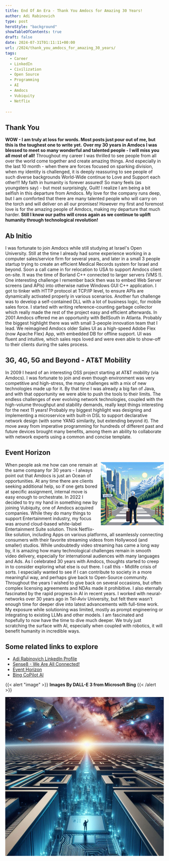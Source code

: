 ```yaml
---
title: End Of An Era - Thank You Amdocs for Amazing 30 Years!
author: Adi Rabinovich
type: post
heroStyle: "background"
showTableOfContents: true
draft: false
date: 2024-07-31T01:11:11+00:00
url: /2024/thank_you_amdocs_for_amazing_30_years/
tags:
  - Career
  - LinkedIn
  - Civilization
  - Open Source
  - Programming
  - AI
  - Amdocs
  - Vubiquity
  - Netflix

---
```


## Thank You

**WOW - I am truly at loss for words. Most posts just pour out of me, but this is the toughest one to write yet.**
**Over my 30 years in Amdocs I was blessed to meet so many wonderful and talented people - I will miss you all most of all!**
Throughout my career I was thrilled to see people from all over the world come together and create amazing things. And especially in the last 10 month - when there are forces focused on sparking division, when my identity is challenged, it is deeply reassuring to see people of such diverse backgrounds World-Wide continue to Love and Support each other!!! My faith in humanity is forever assured!
So many feels (as youngsters say) - but most surprisingly, Guilt! I realize I am being a bit selfish in this departure from Amdocs. My love for the company runs deep, but I am comforted that there are many talented people who will carry on the torch and will deliver on all our promises! However my first and foremost love is for the amazing people of Amdocs, making my departure that much harder.
**Still I know our paths will cross again as we continue to uplift humanity through technological revolution!**

## Ab Initio

I was fortunate to join Amdocs while still studying at Israel's Open University. Still at the time I already had some experience working in a computer sales/service firm for several years, and later in a small 3 people startup trying to create an efficient Medical Records system for Israel and beyond.
Soon a call came in for relocation to USA to support Amdocs client on-site. It was the time of Borland C++ connected to larger servers (VMS !). One interesting challenge I remember back then was to embed Web Server screens (and APIs) into otherwise native Windows GUI C++ application. I got to tinker with HTTP protocol at TCP/IP level, to ensure APIs are dynamically activated properly in various scenarios. Another fun challenge was to develop a self-contained DLL with a lot of business logic, for mobile sales force. I started with writing reference-counting garbage collector which really made the rest of the project easy and efficient afterwards.
In 2001 Amdocs offered me an opportunity with BellSouth in Atlanta. Probably the biggest highlight there was with small 3-people innovation team that I lead. We reimagined Amdocs older Sales UI as a high-speed Adobe Flex (now Apache Flex) App, with embedded DB for offline support. UI was fluent and intuitive, which sales reps loved and were even able to show-off to their clients during the sales process.

## 3G, 4G, 5G and Beyond - AT&T Mobility

In 2009 I heard of an interesting OSS project starting at AT&T mobility (via Amdocs). I was fortunate to join and even though environment was very competitive and high-stress, the many challenges with a mix of new technologies made up for it. By that time I was already a big fan of Java, and with that opportunity we were able to push the tools to their limits. The endless challenges of ever evolving network technologies, coupled with the high-volume throughput and stability demands, really kept things interesting for the next 11 years! Probably my biggest highlight was designing and implementing a microservice with built-in DSL to support declarative network design (with some YANG similarity, but extending beyond it). The move away from imperative programming for hundreds of different past and future devices brought many benefits, among them an ability to collaborate with network experts using a common and concise template.

## Event Horizon

<img style="float: right; margin: 0px 0px 10px 10px; display: inline;" src="man_at_career_crossroads_dalle3.png" alt="Man at Career Crossroads Pixelated" width="200" height="200" align="right"/>When people ask me how can one remain at the same company for 30 years - I always point out that Amdocs is just an Ocean of opportunities. At any time there are clients seeking additional help, so if one gets bored at specific assignment, internal move is easy enough to orchestrate.
In 2022 I decided to try my hand in something new by joining Vubiquity, one of Amdocs acquired companies. While they do many things to support Entertainment industry, my focus was around cloud-based white-label Entertainment Suite solution. Think Netflix-like solution, including Apps on various platforms, all seamlessly connecting consumers with their favorite streaming videos from Hollywood (and smaller) studios. While undoubtedly video streaming has came a long way by, it is amazing how many technological challenges remain in smooth video delivery, especially for international audiences with many languages and Ads.
As I celebrated 30 years with Amdocs, thoughts started to creep in to consider exploring what else is out there. I call this - Midlife crisis of sorts. I especially wanted to see if I can contribute to society in a more meaningful way, and perhaps give back to Open-Source community. Throughout the years I wished to give back on several occasions, but often complex licensing agreements and NDAs made it prohibitive.
I also eternally fascinated by the rapid progress in AI in recent years. I worked with neural-networks over 30 years ago in Tel-Aviv University, but felt there wasn't enough time for deeper dive into latest advancements with full-time work. My exposure while solutioning was limited, mostly as prompt engineering or integrating to existing LLMs and other models. I am fascinated and hopefully to now have the time to dive much deeper. We truly just scratching the surface with AI, especially when coupled with robotics, it will benefit humanity in incredible ways.

## Some related links to explore

- [Adi Rabinovich LinkedIn Profile](https://www.linkedin.com/in/adir1/)
- [Sense8 - We Are All Connected!](https://www.imdb.com/title/tt2431438/)
- [Event Horizon](https://en.wikipedia.org/wiki/Event_horizon)
- [Bing CoPilot AI](https://bing.com/chat)

{{< alert "image" >}}
**Images By DALL-E 3 from Microsoft Bing**
{{< /alert >}}

![Man looking ahead to continue technology revolution](silicon_career_crossroads_starships_dalle3.png "Exciting Technological Advancements Ahead")
